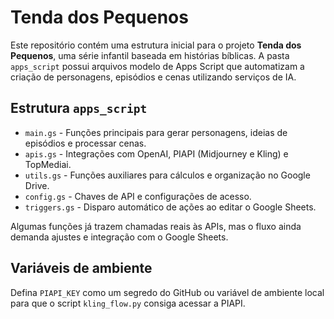 # Tenda dos Pequenos

Este repositório contém uma estrutura inicial para o projeto **Tenda dos Pequenos**, uma série infantil baseada em histórias bíblicas. A pasta `apps_script` possui arquivos modelo de Apps Script que automatizam a criação de personagens, episódios e cenas utilizando serviços de IA.

## Estrutura `apps_script`
- `main.gs` - Funções principais para gerar personagens, ideias de episódios e processar cenas.
- `apis.gs` - Integrações com OpenAI, PIAPI (Midjourney e Kling) e TopMediai.
- `utils.gs` - Funções auxiliares para cálculos e organização no Google Drive.
- `config.gs` - Chaves de API e configurações de acesso.
- `triggers.gs` - Disparo automático de ações ao editar o Google Sheets.

Algumas funções já trazem chamadas reais às APIs, mas o fluxo ainda demanda ajustes e integração com o Google Sheets.

## Variáveis de ambiente

Defina `PIAPI_KEY` como um segredo do GitHub ou variável de ambiente local para que o script `kling_flow.py` consiga acessar a PIAPI.
